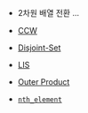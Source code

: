 * 2차원 배열 전환
...

* [CCW](./src/ccw.cpp)
* [Disjoint-Set](./src/disjoint-set.cpp)
* [LIS](./src/lis.cpp)
* [Outer Product](./src/outer_product.cpp)
* [`nth_element`](./src/nth_element.cpp)